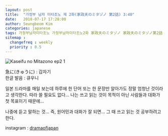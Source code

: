 ```yaml
---
layout: post
title:  "가정부 남자 미타조노 제 2화(家政夫のミタゾノ 第2話) 3:40"
date:   2018-07-17 17:28:00
author: Seungbeom Kim
categories: japanese
tags: 가정부남자미타조노 가정부남자미타조노2화 家政夫のミタゾノ 家政夫のミタゾノ第2話 일본드라마 일드 큐우니 갑자기 dramaofjapan 일본어공부
sitemap :
  changefreq : weekly
  priority : 0.5
---
```


<img src="{{ site.baseurl }}/assets/japanese/kaseifu_no_mitazono_2_1.png" title="Kaseifu no Mitazono ep2 1" class="post-image">

急に(きゅうに) : 갑자기<br>
한글 발음 : 큐우니

일본 드라마를 매일 보는데 하루에 한 단어 또는 한 문장만 알아가도 정말 엄청난 것이라고 생각한다.
따라 쓸 필요도 없다... 나는 쓰고 읽는 것이 목적이 아닌 사람들과 대화가 첫 목표이기 때문에...

나중에 듣고 말하는 것... 즉, 원어민과 대화가 잘 되면... 그 때 쓰고 읽는 것 공부하려고 한다.

instagram : [dramaofjapan](https://www.instagram.com/p/BkIg9y5lqGL/?taken-by=dramaofjapan)
